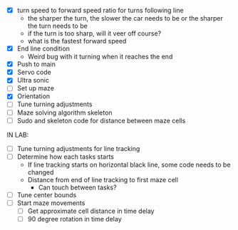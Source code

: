- [x] turn speed to forward speed ratio for turns following line
    - the sharper the turn, the slower the car needs to be or the sharper the turn needs to be
    - if the turn is too sharp, will it veer off course?
    - what is the fastest forward speed
- [x] End line condition
    - Weird bug with it turning when it reaches the end
- [x] Push to main
- [x] Servo code
- [x] Ultra sonic
- [ ] Set up maze
- [x] Orientation
- [ ] Tune turning adjustments
- [ ] Maze solving algorithm skeleton
- [ ] Sudo and skeleton code for distance between maze cells

IN LAB:
- [ ] Tune turning adjustments for line tracking
- [ ] Determine how each tasks starts
    - If line tracking starts on horizontal black line, some code needs to be changed
    - Distance from end of line tracking to first maze cell
        - Can touch between tasks?
- [ ] Tune center bounds
- [ ] Start maze movements
    - [ ] Get approximate cell distance in time delay
    - [ ] 90 degree rotation in time delay
